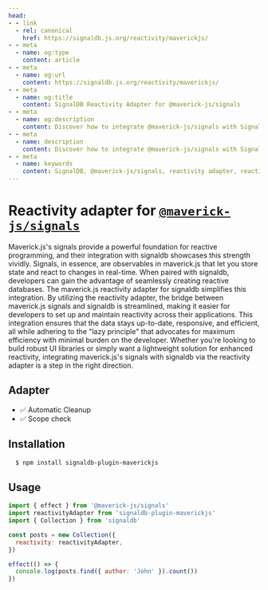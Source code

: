 ```yaml
---
head:
- - link
  - rel: canonical
    href: https://signaldb.js.org/reactivity/maverickjs/
- - meta
  - name: og:type
    content: article
- - meta
  - name: og:url
    content: https://signaldb.js.org/reactivity/maverickjs/
- - meta
  - name: og:title
    content: SignalDB Reactivity Adapter for @maverick-js/signals
- - meta
  - name: og:description
    content: Discover how to integrate @maverick-js/signals with SignalDB using the reactivity adapter for seamless reactive database integration.
- - meta
  - name: description
    content: Discover how to integrate @maverick-js/signals with SignalDB using the reactivity adapter for seamless reactive database integration.
- - meta
  - name: keywords
    content: SignalDB, @maverick-js/signals, reactivity adapter, reactive programming, JavaScript, real-time updates, integration guide, signaldb-plugin-maverickjs, collection setup, automatic cleanup, scope check
---
```

# Reactivity adapter for [`@maverick-js/signals`](https://github.com/maverick-js/signals)

Maverick.js's signals provide a powerful foundation for reactive programming, and their integration with signaldb showcases this strength vividly. Signals, in essence, are observables in maverick.js that let you store state and react to changes in real-time. When paired with signaldb, developers can gain the advantage of seamlessly creating reactive databases. The maverick.js reactivity adapter for signaldb simplifies this integration. By utilizing the reactivity adapter, the bridge between maverick.js signals and signaldb is streamlined, making it easier for developers to set up and maintain reactivity across their applications. This integration ensures that the data stays up-to-date, responsive, and efficient, all while adhering to the "lazy principle" that advocates for maximum efficiency with minimal burden on the developer. Whether you're looking to build robust UI libraries or simply want a lightweight solution for enhanced reactivity, integrating maverick.js's signals with signaldb via the reactivity adapter is a step in the right direction.

## Adapter

* ✅ Automatic Cleanup
* ✅ Scope check

## Installation

```bash
  $ npm install signaldb-plugin-maverickjs
```

## Usage

```js
import { effect } from '@maverick-js/signals'
import reactivityAdapter from 'signaldb-plugin-maverickjs'
import { Collection } from 'signaldb'

const posts = new Collection({
  reactivity: reactivityAdapter,
})

effect(() => {
  console.log(posts.find({ author: 'John' }).count())
})
```
